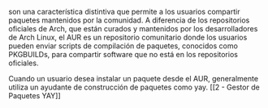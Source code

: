 son una característica distintiva que permite a los usuarios compartir paquetes mantenidos por la comunidad. A diferencia de los repositorios oficiales de Arch, que están curados y mantenidos por los desarrolladores de Arch Linux, el AUR es un repositorio comunitario donde los usuarios pueden enviar scripts de compilación de paquetes, conocidos como PKGBUILDs, para compartir software que no está en los repositorios oficiales.

Cuando un usuario desea instalar un paquete desde el AUR, generalmente utiliza un ayudante de construcción de paquetes como yay. [[2 - Gestor de Paquetes YAY]]